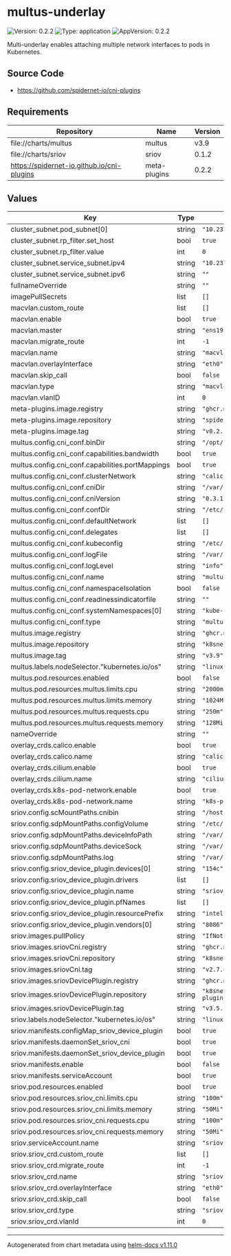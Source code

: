 # multus-underlay

![Version: 0.2.2](https://img.shields.io/badge/Version-0.2.2-informational?style=flat-square) ![Type: application](https://img.shields.io/badge/Type-application-informational?style=flat-square) ![AppVersion: 0.2.2](https://img.shields.io/badge/AppVersion-0.2.2-informational?style=flat-square)

Multi-underlay enables attaching multiple network interfaces to pods in Kubernetes.

## Source Code

* <https://github.com/spidernet-io/cni-plugins>

## Requirements

| Repository | Name | Version |
|------------|------|---------|
| file://charts/multus | multus | v3.9 |
| file://charts/sriov | sriov | 0.1.2 |
| https://spidernet-io.github.io/cni-plugins | meta-plugins | 0.2.2 |

## Values

| Key | Type | Default | Description |
|-----|------|---------|-------------|
| cluster_subnet.pod_subnet[0] | string | `"10.233.64.0/18"` |  |
| cluster_subnet.rp_filter.set_host | bool | `true` |  |
| cluster_subnet.rp_filter.value | int | `0` |  |
| cluster_subnet.service_subnet.ipv4 | string | `"10.233.0.0/18"` |  |
| cluster_subnet.service_subnet.ipv6 | string | `""` |  |
| fullnameOverride | string | `""` |  |
| imagePullSecrets | list | `[]` |  |
| macvlan.custom_route | list | `[]` |  |
| macvlan.enable | bool | `true` |  |
| macvlan.master | string | `"ens192"` |  |
| macvlan.migrate_route | int | `-1` |  |
| macvlan.name | string | `"macvlan-overlay-vlan0"` |  |
| macvlan.overlayInterface | string | `"eth0"` |  |
| macvlan.skip_call | bool | `false` |  |
| macvlan.type | string | `"macvlan-overlay"` |  |
| macvlan.vlanID | int | `0` |  |
| meta-plugins.image.registry | string | `"ghcr.m.daocloud.io"` |  |
| meta-plugins.image.repository | string | `"spidernet-io/cni-plugins/meta-plugins"` |  |
| meta-plugins.image.tag | string | `"v0.2.1"` |  |
| multus.config.cni_conf.binDir | string | `"/opt/cni/bin"` |  |
| multus.config.cni_conf.capabilities.bandwidth | bool | `true` |  |
| multus.config.cni_conf.capabilities.portMappings | bool | `true` |  |
| multus.config.cni_conf.clusterNetwork | string | `"calico"` | calico or cilium |
| multus.config.cni_conf.cniDir | string | `"/var/lib/cni/multus"` |  |
| multus.config.cni_conf.cniVersion | string | `"0.3.1"` |  |
| multus.config.cni_conf.confDir | string | `"/etc/cni/net.d"` |  |
| multus.config.cni_conf.defaultNetwork | list | `[]` |  |
| multus.config.cni_conf.delegates | list | `[]` |  |
| multus.config.cni_conf.kubeconfig | string | `"/etc/cni/net.d/multus.d/multus.kubeconfig"` |  |
| multus.config.cni_conf.logFile | string | `"/var/log/multus.log"` |  |
| multus.config.cni_conf.logLevel | string | `"info"` | info,debug,error,verbose,panic |
| multus.config.cni_conf.name | string | `"multus-cni-network"` |  |
| multus.config.cni_conf.namespaceIsolation | bool | `false` |  |
| multus.config.cni_conf.readinessindicatorfile | string | `""` |  |
| multus.config.cni_conf.systemNamespaces[0] | string | `"kube-system"` |  |
| multus.config.cni_conf.type | string | `"multus"` |  |
| multus.image.registry | string | `"ghcr.m.daocloud.io"` |  |
| multus.image.repository | string | `"k8snetworkplumbingwg/multus-cni"` |  |
| multus.image.tag | string | `"v3.9"` |  |
| multus.labels.nodeSelector."kubernetes.io/os" | string | `"linux"` |  |
| multus.pod.resources.enabled | bool | `false` |  |
| multus.pod.resources.multus.limits.cpu | string | `"2000m"` |  |
| multus.pod.resources.multus.limits.memory | string | `"1024Mi"` |  |
| multus.pod.resources.multus.requests.cpu | string | `"250m"` |  |
| multus.pod.resources.multus.requests.memory | string | `"128Mi"` |  |
| nameOverride | string | `""` |  |
| overlay_crds.calico.enable | bool | `true` |  |
| overlay_crds.calico.name | string | `"calico"` |  |
| overlay_crds.cilium.enable | bool | `true` |  |
| overlay_crds.cilium.name | string | `"cilium"` |  |
| overlay_crds.k8s-pod-network.enable | bool | `true` |  |
| overlay_crds.k8s-pod-network.name | string | `"k8s-pod-network"` |  |
| sriov.config.scMountPaths.cnibin | string | `"/host/opt/cni/bin"` |  |
| sriov.config.sdpMountPaths.configVolume | string | `"/etc/pcidp/"` |  |
| sriov.config.sdpMountPaths.deviceInfoPath | string | `"/var/run/k8s.cni.cncf.io/devinfo/dp"` |  |
| sriov.config.sdpMountPaths.deviceSock | string | `"/var/lib/kubelet"` |  |
| sriov.config.sdpMountPaths.log | string | `"/var/log"` |  |
| sriov.config.sriov_device_plugin.devices[0] | string | `"154c"` |  |
| sriov.config.sriov_device_plugin.drivers | list | `[]` |  |
| sriov.config.sriov_device_plugin.name | string | `"sriov_netdevice"` |  |
| sriov.config.sriov_device_plugin.pfNames | list | `[]` |  |
| sriov.config.sriov_device_plugin.resourcePrefix | string | `"intel.com"` |  |
| sriov.config.sriov_device_plugin.vendors[0] | string | `"8086"` |  |
| sriov.images.pullPolicy | string | `"IfNotPresent"` |  |
| sriov.images.sriovCni.registry | string | `"ghcr.m.daocloud.io"` |  |
| sriov.images.sriovCni.repository | string | `"k8snetworkplumbingwg/sriov-cni"` |  |
| sriov.images.sriovCni.tag | string | `"v2.7.0"` |  |
| sriov.images.sriovDevicePlugin.registry | string | `"ghcr.m.daocloud.io"` |  |
| sriov.images.sriovDevicePlugin.repository | string | `"k8snetworkplumbingwg/sriov-network-device-plugin"` |  |
| sriov.images.sriovDevicePlugin.tag | string | `"v3.5.1"` |  |
| sriov.labels.nodeSelector."kubernetes.io/os" | string | `"linux"` |  |
| sriov.manifests.configMap_sriov_device_plugin | bool | `true` |  |
| sriov.manifests.daemonSet_sriov_cni | bool | `true` |  |
| sriov.manifests.daemonSet_sriov_device_plugin | bool | `true` |  |
| sriov.manifests.enable | bool | `false` |  |
| sriov.manifests.serviceAccount | bool | `true` |  |
| sriov.pod.resources.enabled | bool | `true` |  |
| sriov.pod.resources.sriov_cni.limits.cpu | string | `"100m"` |  |
| sriov.pod.resources.sriov_cni.limits.memory | string | `"50Mi"` |  |
| sriov.pod.resources.sriov_cni.requests.cpu | string | `"100m"` |  |
| sriov.pod.resources.sriov_cni.requests.memory | string | `"50Mi"` |  |
| sriov.serviceAccount.name | string | `"sriov-device-plugin-test"` |  |
| sriov.sriov_crd.custom_route | list | `[]` |  |
| sriov.sriov_crd.migrate_route | int | `-1` |  |
| sriov.sriov_crd.name | string | `"sriov-overlay-vlan0"` |  |
| sriov.sriov_crd.overlayInterface | string | `"eth0"` |  |
| sriov.sriov_crd.skip_call | bool | `false` |  |
| sriov.sriov_crd.type | string | `"sriov-overlay"` |  |
| sriov.sriov_crd.vlanId | int | `0` |  |

----------------------------------------------
Autogenerated from chart metadata using [helm-docs v1.11.0](https://github.com/norwoodj/helm-docs/releases/v1.11.0)
